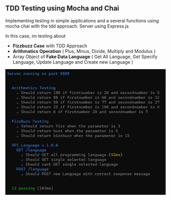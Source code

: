 ## TDD Testing using Mocha and Chai
Implementing testing in simple applications and a several functions using mocha chai with the tdd approach. Server using Express.js

In this case, im testing about
- **Fizzbuzz Case** with TDD Approach
- **Arithmatics Operation** ( Plus, Minus, Divide, Multiply and Modulus )
- Array Object of **Fake Data Language** ( Get All Language, Get Specify Language, Update Language and Create new Language ) 

<img src="https://raw.githubusercontent.com/ferdianar/tdd-testing-with-mocha-chai/master/screenshots/result.png" alt="result" />
